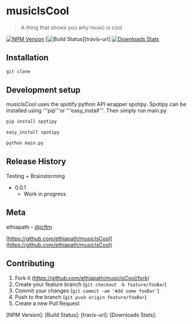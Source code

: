# musicIsCool
> A thing that shows you why music is cool

[![NPM Version][npm-image]][npm-url]
[![Build Status][travis-image]][travis-url]
[![Downloads Stats][npm-downloads]][npm-url]

## Installation

```sh
git clone 
```

## Development setup

musicIsCool uses the spotify python API wrapper spotipy.
Spotipy can be installed using '''pip'''or '''easy_install'''.
Then simply run main.py

```sh
pip install spotipy

easy_install spotipy

python main.py
```

## Release History

Testing + Brainstorming
* 0.0.1
    * Work in progress

## Meta

ethiapath – [@icftm](https://twitter.com/icftm)

[https://github.com/ethiapath/musicIsCool](https://github.com/ethiapath/musicIsCool)

## Contributing

1. Fork it (<https://github.com/ethiapath/musicIsCool/fork>)
2. Create your feature branch (`git checkout -b feature/fooBar`)
3. Commit your changes (`git commit -am 'Add some fooBar'`)
4. Push to the branch (`git push origin feature/fooBar`)
5. Create a new Pull Request

<!-- Markdown link & img dfn's -->
[npm-image]: https://img.shields.io/npm/v/datadog-metrics.svg?style=flat-square
[npm-url]: https://npmjs.org/package/datadog-metrics
[npm-downloads]: https://img.shields.io/npm/dm/datadog-metrics.svg?style=flat-square
[travis-image]: https://img.shields.io/travis/dbader/node-datadog-metrics/
[NPM Version]:
[Build Status]:
[travis-url]:
[Downloads Stats]:

